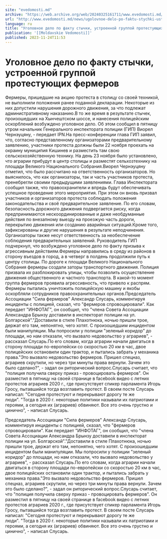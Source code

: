 ```yaml
---
site: "evedomosti.md"
archive: "https://web.archive.org/web/20240325161711/www.evedomosti.md/news/ugolovnoe-delo-po-faktu-stychki-ustroennoj-gruppoj-protestuy"
url: "http://www.evedomosti.md/news/ugolovnoe-delo-po-faktu-stychki-ustroennoj-gruppoj-protestuy"
language: ru
title: "Уголовное дело по факту стычки, устроенной группой протестующих фермеров"
publication: '[[Moldavskie Vedomosti]]'
published: 2023-11-24T11:53
---
```


# Уголовное дело по факту стычки, устроенной группой протестующих фермеров

Фермеры, пришедшие на акцию протеста в столицу со своей техникой, не выполнили положения ранее поданной декларации. Некоторые из них допустили нарушения дорожного движения, за что подлежат административному наказанию.В то же время в результате стычек, произошедших на Хынчештском шоссе, и нанесения полицейским оскорблений возбуждено уголовное дело. Об этом сообщил в пятницу утром начальник Генерального инспектората полиции (ГИП) Виорел Чернэуцяну, - передает IPN.На пресс-конференции глава ГИП заявил, что, согласно представленному организаторами предварительному заявлению, участники протеста должны были 22 ноября проехать на окраину муниципия Кишинев и разместить там свою сельскохозяйственную технику. На день 23 ноября было установлено, что аграрии прибудут в центр столицы и разместят сельхозтехнику на площади Великого Национального Собрания.Виорел Чернэуцяну отметил, что было рассчитано на ответственность организаторов. Но выяснилось, что как организаторы, так и часть участников протеста, пренебрегли своими предыдущими заявлениями. Глава Инспектората сообщил также, что правоохранители и впредь будут обеспечивать успешное проведение этого мероприятия. При этом он вновь призвал участников и организаторов протеста соблюдать положения законодательства и своё предварительное заявление. По его словам, безопасность дорожного движения подвергается риску, когда предпринимаются нескоординированные и даже необдуманные действия по внезапному выезду на проезжую часть дороги, перекрытию движения или созданию аварийных ситуаций.Кроме того, зафиксированы и другие нарушения в результате неподчинения. Организаторы также несут ответственность за необеспечение соблюдения предварительных заявлений. Руководитель ГИП подчеркнул, что возбуждено уголовное дело по факту призыва к агрессивным действиям.Фермеры направились в среду из районов в сторону въездов в город, а в четверг в полдень продолжили путь к центру столицы. По дороге к площади Великого Национального Собрания фермеры создали заторы транспортного движения. Полиция призвала их разблокировать улицы, чтобы позволить осуществление движения общественного и частного транспорта. В какой-то момент группа фермеров проявила агрессивность, что привело к распрям. Фермеры пытались уничтожить полицейскую машину и якобы оскорбляли сотрудников правоохранительных органов.Председатель Ассоциации "Сила фермеров" Александр Слусарь, комментируя инциденты с полицией, сказал, что "фермеров спровоцировали". Как передает "ИНФОТАГ", он сообщил, что "члена Совета Ассоциации Александра Брынзу доставили в инспекторат полиции на ул. Болгарской"."Доставили в стиле Плахотнюка, ночью пришли трое, держат его там, непонятно, чего хотят. С произошедшим инцидентом были манипуляции. Мы попросили у полиции "зеленый коридор" до площади, но нам отказали, что вызвало недовольство у аграриев", - рассказал Слусарь.По его словам, когда аграрии начали двигаться в сторону площади по-европейски со скоростью 20 км в час, двое полицейских остановили один трактор, и пытались забрать у механика права."Это вызвало недовольство фермеров. Пришел спецназ, аграриев скрутили, но через три минуты права вернули. Зачем это было сделано?", - задал он риторический вопрос.Слусарь считает, что "полиция получила сверху приказ - провоцировать фермеров". Он разместил в пятницу на своей странице в facebook видео с летних протестов аграриев 2020 г., где присутствует спикер парламента Игорь Гросу, пытавшийся тогда возглавить протест. В своем посте Слусарь написал: "Сегодня протестуют и перекрывают дорогу те же люди". "Тогда в 2020 г. некоторые политики называли их патриотами и героями, а сегодня их (аграриев) обвиняют. Все это очень грустно и цинично", - написал Слусарь.

Председатель Ассоциации "Сила фермеров" Александр Слусарь, комментируя инциденты с полицией, сказал, что "фермеров спровоцировали". Как передает "ИНФОТАГ", он сообщил, что "члена Совета Ассоциации Александра Брынзу доставили в инспекторат полиции на ул. Болгарской"."Доставили в стиле Плахотнюка, ночью пришли трое, держат его там, непонятно, чего хотят. С произошедшим инцидентом были манипуляции. Мы попросили у полиции "зеленый коридор" до площади, но нам отказали, что вызвало недовольство у аграриев", - рассказал Слусарь.По его словам, когда аграрии начали двигаться в сторону площади по-европейски со скоростью 20 км в час, двое полицейских остановили один трактор, и пытались забрать у механика права."Это вызвало недовольство фермеров. Пришел спецназ, аграриев скрутили, но через три минуты права вернули. Зачем это было сделано?", - задал он риторический вопрос.Слусарь считает, что "полиция получила сверху приказ - провоцировать фермеров". Он разместил в пятницу на своей странице в facebook видео с летних протестов аграриев 2020 г., где присутствует спикер парламента Игорь Гросу, пытавшийся тогда возглавить протест. В своем посте Слусарь написал: "Сегодня протестуют и перекрывают дорогу те же люди". "Тогда в 2020 г. некоторые политики называли их патриотами и героями, а сегодня их (аграриев) обвиняют. Все это очень грустно и цинично", - написал Слусарь.